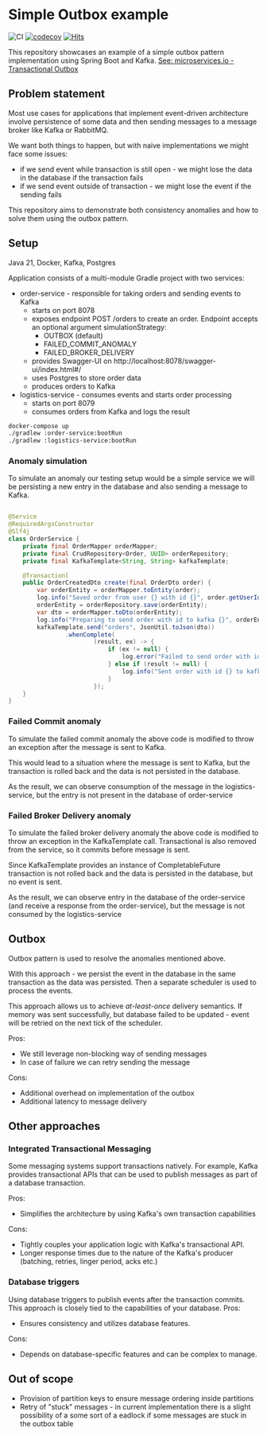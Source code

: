 # Simple Outbox example

![CI](https://github.com/whiskels/outbox-example/actions/workflows/ci.yml/badge.svg)
[![codecov](https://codecov.io/gh/whiskels/outbox-example/graph/badge.svg?token=F51GAFZ63Q)](https://codecov.io/gh/whiskels/outbox-example)
[![Hits](https://hits.seeyoufarm.com/api/count/incr/badge.svg?url=https%3A%2F%2Fgithub.com%2Fwhiskels%2Foutbox-example&count_bg=%233DC8C1&title_bg=%23555555&icon=&icon_color=%23E7E7E7&title=hits&edge_flat=false)](https://hits.seeyoufarm.com)

This repository showcases an example of a simple outbox pattern implementation using Spring Boot and Kafka.
[See: microservices.io - Transactional Outbox](https://microservices.io/patterns/data/transactional-outbox.html)

## Problem statement

Most use cases for applications that implement event-driven architecture involve persistence of some data and then
sending messages to a message broker like Kafka or RabbitMQ.

We want both things to happen, but with naive implementations we might face some issues:

- if we send event while transaction is still open - we might lose the data in the database if the transaction fails
- if we send event outside of transaction - we might lose the event if the sending fails

This repository aims to demonstrate both consistency anomalies and how to solve them using the outbox pattern.

## Setup

Java 21, Docker, Kafka, Postgres

Application consists of a multi-module Gradle project with two services:

- order-service - responsible for taking orders and sending events to Kafka
    - starts on port 8078
    - exposes endpoint POST /orders to create an order. Endpoint accepts an optional argument simulationStrategy:
      - OUTBOX (default)
      - FAILED_COMMIT_ANOMALY
      - FAILED_BROKER_DELIVERY
    - provides Swagger-UI on http://localhost:8078/swagger-ui/index.html#/
    - uses Postgres to store order data
    - produces orders to Kafka
- logistics-service - consumes events and starts order processing
    - starts on port 8079
    - consumes orders from Kafka and logs the result

```bash
docker-compose up
./gradlew :order-service:bootRun
./gradlew :logistics-service:bootRun
```

### Anomaly simulation

To simulate an anomaly our testing setup would be a simple service we will be persisting a new entry in the database and also sending a message to Kafka.

```java

@Service
@RequiredArgsConstructor
@Slf4j
class OrderService {
    private final OrderMapper orderMapper;
    private final CrudRepository<Order, UUID> orderRepository;
    private final KafkaTemplate<String, String> kafkaTemplate;

    @Transactionl
    public OrderCreatedDto create(final OrderDto order) {
        var orderEntity = orderMapper.toEntity(order);
        log.info("Saved order from user {} with id {}", order.getUserId(), orderEntity.getId());
        orderEntity = orderRepository.save(orderEntity);
        var dto = orderMapper.toDto(orderEntity);
        log.info("Preparing to send order with id to kafka {}", orderEntity.getId());
        kafkaTemplate.send("orders", JsonUtil.toJson(dto))
                .whenComplete(
                        (result, ex) -> {
                            if (ex != null) {
                                log.error("Failed to send order with id {} to kafka", dto.getId(), ex);
                            } else if (result != null) {
                                log.info("Sent order with id {} to kafka", dto.getId());
                            }
                        });
    }
}
```

### Failed Commit anomaly

To simulate the failed commit anomaly the above code is modified to throw an exception after the message is sent to
Kafka.

This would lead to a situation where the message is sent to Kafka, but the transaction is rolled back and the data is
not persisted in the database.

As the result, we can observe consumption of the message in the logistics-service, but the entry is not present in the
database of order-service

### Failed Broker Delivery anomaly

To simulate the failed broker delivery anomaly the above code is modified to throw an exception in the KafkaTemplate
call. Transactional is also removed from the service, so it commits before message is sent.

Since KafkaTemplate provides an instance of CompletableFuture transaction is not rolled back and the data is persisted
in the database, but no event is sent.

As the result, we can observe entry in the database of the order-service (and receive a response from the
order-service), but the message is not consumed by the logistics-service

## Outbox

Outbox pattern is used to resolve the anomalies mentioned above.

With this approach - we persist the event in the database in the same transaction as the data was persisted.
Then a separate scheduler is used to process the events.

This approach allows us to achieve _at-least-once_ delivery semantics.
If memory was sent successfully, but database failed to be updated - event will be retried on the next tick of the scheduler.

Pros:

- We still leverage non-blocking way of sending messages
- In case of failure we can retry sending the message

Cons:

- Additional overhead on implementation of the outbox
- Additional latency to message delivery

## Other approaches

### Integrated Transactional Messaging

Some messaging systems support transactions natively. For example, Kafka provides transactional APIs that can be used to
publish messages as part of a database transaction.

Pros:

- Simplifies the architecture by using Kafka's own transaction capabilities

Cons:

- Tightly couples your application logic with Kafka's transactional API.
- Longer response times due to the nature of the Kafka's producer (batching, retries, linger period, acks etc.)

### Database triggers

Using database triggers to publish events after the transaction commits. This approach is closely tied to the
capabilities of your database.
Pros:

- Ensures consistency and utilizes database features.

Cons:

- Depends on database-specific features and can be complex to manage.

## Out of scope

- Provision of partition keys to ensure message ordering inside partitions
- Retry of "stuck" messages - in current implementation there is a slight possibility of a some sort of a eadlock if
  some messages are
  stuck in the outbox table
